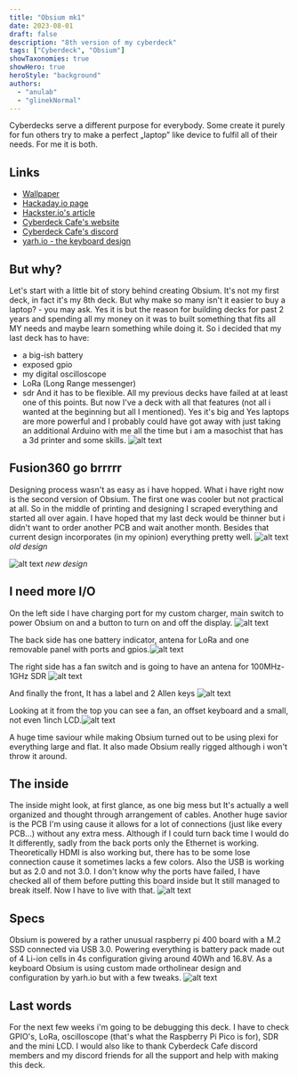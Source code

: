 ```yaml
---
title: "Obsium mk1"
date: 2023-08-01
draft: false
description: "8th version of my cyberdeck"
tags: ["Cyberdeck", "Obsium"]
showTaxonomies: true
showHero: true
heroStyle: "background"
authors:
  - "anulab"
  - "glinekNormal"
---
```


Cyberdecks serve a different purpose for everybody. Some create it purely for fun others try to make a perfect „laptop” like device to fulfil all of their needs. For me it is both.

## Links
* [Wallpaper](https://www.deviantart.com/mcfrolic/art/Abstract-Mountain-Wallpaper-462151732)
* [Hackaday.io page](https://hackaday.io/project/192016-the-obsium-cyberdeck)
* [Hackster.io's article](https://www.hackster.io/news/the-obsium-cyberdeck-is-a-custom-workhorse-d616fb3cd419)
* [Cyberdeck Cafe's website](https://cyberdeck.cafe/)
* [Cyberdeck Cafe's discord](https://discord.com/invite/JK76KBsfuR)
* [yarh.io - the keyboard design](https://yarh.io/)

## But why?
Let's start with a little bit of story behind creating Obsium. It's not my first deck, in fact it's my 8th deck. But why make so many isn't it easier to buy a laptop? - you may ask.
Yes it is but the reason for building decks for past 2 years and spending all my money on it was to built something that fits all MY needs and maybe learn something while doing it. So i decided that my last deck has to have:
- a big-ish battery
- exposed gpio
- my digital oscilloscope
- LoRa (Long Range messenger)
- sdr
And it has to be flexible. All my previous decks have failed at at least one of this points. But now I've a deck with all that features (not all i wanted at the beginning but all I mentioned). Yes it's big and Yes laptops are more powerful and I probably could have got away with just taking an additional Arduino with me all the time but i am a masochist that has a 3d printer and some skills. 
![alt text](onTable.jpg)

## Fusion360 go brrrrr
Designing process wasn't as easy as i have hopped. What i have right now is the second version of Obsium. The first one was cooler but not practical at all. So in the middle of printing and designing I scraped everything and started all over again. I have hoped that my last deck would be thinner but i didn't want to order another PCB and wait another month. Besides that current design incorporates (in my opinion) everything pretty well. 
![alt text](old.jpg)
*old design*

![alt text](new.jpg)
*new design*

## I need more I/O
On the left side I have charging port for my custom charger, main switch to power Obsium on and a button to turn on and off the display. ![alt text](left.jpg)

The back side has one battery indicator, antena for LoRa and one removable panel with ports and gpios.![alt text](back.jpg) 

The right side has a fan switch and is going to have an antena for 100MHz-1GHz SDR ![alt text](right.jpg)

And finally the front, It has a label and 2 Allen keys ![alt text](front.jpg)

Looking at it from the top you can see a fan, an offset keyboard and a small, not even 1inch LCD.![alt text](top.jpg)

A huge time saviour while making Obsium turned out to be using plexi for everything large and flat. It also made Obsium really rigged although i won't throw it around. 

## The inside
The inside might look, at first glance, as one big mess but It's actually a well organized and thought through arrangement of cables. Another huge savior is the PCB I'm using cause it allows for a lot of connections (just like every PCB...) without any extra mess. Although if I could turn back time I would do It differently, sadly from the back ports only the Ethernet is working. Theoretically HDMI is also working but, there has to be some lose connection cause it sometimes lacks a few colors. Also the USB is working but as 2.0 and not 3.0. I don't know why the ports have failed, I have checked all of them before putting this board inside but It still managed to break itself. Now I have to live with that. ![alt text](mess.jpg)

## Specs
Obsium is powered by a rather unusual raspberry pi 400 board with a M.2 SSD connected via USB 3.0. Powering everything is battery pack made out of 4 Li-ion cells in 4s configuration giving around 40Wh and 16.8V. As a keyboard Obsium is using custom made ortholinear design and configuration by yarh.io but with a few tweaks. ![alt text](pi.jpg) 

## Last words
For the next few weeks i'm going to be debugging this deck. I have to check GPIO's, LoRa, oscilloscope (that's what the Raspberry Pi Pico is for), SDR and the mini LCD. I would also like to thank Cyberdeck Cafe discord members and my discord friends for all the support and help with making this deck. 